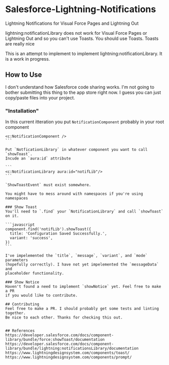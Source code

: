 # Salesforce-Lightning-Notifications
Lightning Notifications for Visual Force Pages and Lightning Out

lightning:notificationLibrary does not work for Visual Force Pages or
Lightning Out and so you can't use Toasts. You should use Toasts. Toasts are
really nice

This is an attempt to implement to implement lightning:notificationLibrary.
It is a work in progress.

## How to Use
I don't understand how Salesforce code sharing works. I'm not going to bother
submitting this thing to the app store right now. I guess you can just
copy/paste files into your project.

### "Installation"
In this current itteration you put `NotificationComponent` probably in your
root component

````
<c:NotificationComponent />
```

Put `NotficationLibrary` in whatever component you want to call `showToast`.
Incude an `aura:id` attribute

```
<c:NotificationLibrary aura:id="notifLib"/>
```

`ShowToastEvent` must exist somewhere.

You might have to mess around with namespaces if you're using namespaces

### Show Toast
You'll need to `.find` your `NotificationLibrary` and call `showToast` on it.

```javascript
component.find('notifLib').showToast({
  title: 'Configuration Saved Successfully.',
  variant: 'success',
})
```

I've impelemented the `title`, `message`, `variant`, and `mode` parameters
(hopefully correctly). I have not yet impelemented the `messageData` and
placeholder functionality.

### Show Notice
Haven't found a need to implement `showNotice` yet. Feel free to make a PR
if you would like to contribute.

## Contributing
Feel free to make a PR. I should probably get some tests and linting together.
Be nice to each other. Thanks for checking this out.


## References
https://developer.salesforce.com/docs/component-library/bundle/force:showToast/documentation
https://developer.salesforce.com/docs/component-library/bundle/lightning:notificationsLibrary/documentation
https://www.lightningdesignsystem.com/components/toast/
https://www.lightningdesignsystem.com/components/prompt/

